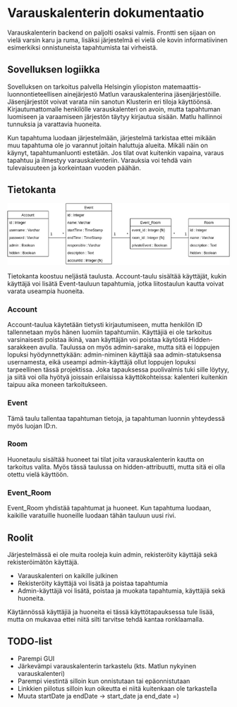 # Varauskalenterin dokumentaatio

Varauskalenterin backend on paljolti osaksi valmis. Frontti sen sijaan on vielä varsin karu ja ruma, lisäksi järjestelmä ei vielä ole kovin informatiivinen esimerkiksi onnistuneista tapahtumista tai virheistä.

## Sovelluksen logiikka

Sovelluksen on tarkoitus palvella Helsingin yliopiston matemaattis-luonnontieteellisen ainejärjestö Matlun varauskalenterina jäsenjärjestöille. Jäsenjärjestöt voivat varata niin sanotun Klusterin eri tiloja käyttöönsä. Kirjautumattomalle henkilölle varauskalenteri on avoin, mutta tapahtuman luomiseen ja varaamiseen järjestön täytyy kirjautua sisään. Matlu hallinnoi tunnuksia ja varattavia huoneita.

Kun tapahtuma luodaan järjestelmään, järjestelmä tarkistaa ettei mikään muu tapahtuma ole jo varannut joitain haluttuja alueita. Mikäli näin on käynyt, tapahtumanluonti estetään. Jos tilat ovat kuitenkin vapaina, varaus tapahtuu ja ilmestyy varauskalenteriin. Varauksia voi tehdä vain tulevaisuuteen ja korkeintaan vuoden päähän.

## Tietokanta

![Tietokantaskeema](database-schema.jpg)

Tietokanta koostuu neljästä taulusta. Account-taulu sisältää käyttäjät, kukin käyttäjä voi lisätä Event-tauluun tapahtumia, jotka liitostaulun kautta voivat varata useampia huoneita.

### Account

Account-taulua käytetään tietysti kirjautumiseen, mutta henkilön ID tallennetaan myös hänen luomiin tapahtumiin. Käyttäjiä ei ole tarkoitus varsinaisesti poistaa ikinä, vaan käyttäjän voi poistaa käytöstä Hidden-sarakkeen avulla. Taulussa on myös admin-sarake, mutta sitä ei loppujen lopuksi hyödynnettykään: admin-niminen käyttäjä saa admin-statuksensa usernamesta, eikä useampi admin-käyttäjä ollut loppujen lopuksi tarpeellinen tässä projektissa. Joka tapauksessa puolivalmis tuki sille löytyy, ja siitä voi olla hyötyä joissain erilaisissa käyttökohteissa: kalenteri kuitenkin taipuu aika moneen tarkoitukseen.

### Event

Tämä taulu tallentaa tapahtuman tietoja, ja tapahtuman luonnin yhteydessä myös luojan ID:n.

### Room

Huonetaulu sisältää huoneet tai tilat joita varauskalenterin kautta on tarkoitus valita. Myös tässä taulussa on hidden-attribuutti, mutta sitä ei olla otettu vielä käyttöön.

### Event_Room

Event_Room yhdistää tapahtumat ja huoneet. Kun tapahtuma luodaan, kaikille varatuille huoneille luodaan tähän tauluun uusi rivi.

## Roolit

Järjestelmässä ei ole muita rooleja kuin admin, rekisteröity käyttäjä sekä rekisteröimätön käyttäjä.

* Varauskalenteri on kaikille julkinen
* Rekisteröity käyttäjä voi lisätä ja poistaa tapahtumia
* Admin-käyttäjä voi lisätä, poistaa ja muokata tapahtumia, käyttäjiä sekä huoneita.

Käytännössä käyttäjiä ja huoneita ei tässä käyttötapauksessa tule lisää, mutta on mukavaa ettei niitä silti tarvitse tehdä kantaa ronklaamalla.

## TODO-list

* Parempi GUI
* Järkevämpi varauskalenterin tarkastelu (kts. Matlun nykyinen varauskalenteri)
* Parempi viestintä silloin kun onnistutaan tai epäonnistutaan
* Linkkien piilotus silloin kun oikeutta ei niitä kuitenkaan ole tarkastella
* Muuta startDate ja endDate -> start_date ja end_date =)
